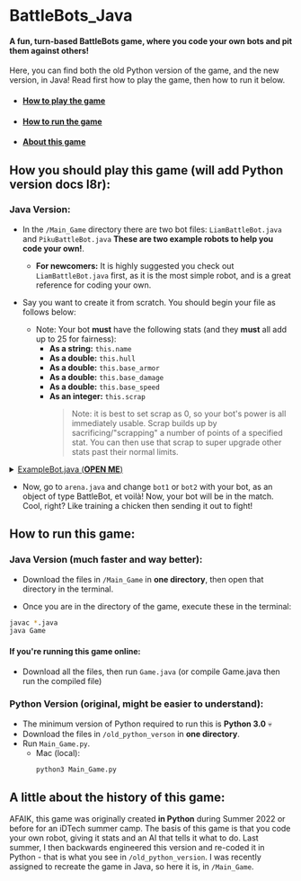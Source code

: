 # BattleBots_Java
#### A fun, turn-based BattleBots game, where you code your own bots and pit them against others!
Here, you can find both the old Python version of the game, and the new version, in Java!
Read first how to play the game, then how to run it below.
- #### [How to play the game](#how-you-should-play-this-game-will-add-python-version-docs-l8r)
- #### [How to run the game](#how-to-run-this-game)
- #### [About this game](#a-little-about-the-history-of-this-game)
## How you should play this game (will add Python version docs l8r):
### Java Version:
- In the `/Main_Game` directory there are two bot files: `LiamBattleBot.java` and `PikuBattleBot.java` **These are two example robots to help you code your own!**.
    - **For newcomers:** It is highly suggested you check out `LiamBattleBot.java` first, as it is the most simple robot, and is a great reference for coding your own.
 
- Say you want to create it from scratch. You should begin your file as follows below:
    -  Note: Your bot **must** have the following stats (and they **must** all add up to 25 for fairness):
        - **As a string:** `this.name`
        - **As a double:** `this.hull`
        - **As a double:** `this.base_armor`
        - **As a double:** `this.base_damage`
        - **As a double:** `this.base_speed`
        - **As an integer:** `this.scrap`
          > Note: it is best to set scrap as 0, so your bot's power is all immediately usable. Scrap builds up by sacrificing/"scrapping" a number of points of a specified stat. You can then use that scrap to super upgrade other stats past their normal limits.

<details>
<summary><ins>ExampleBot.java (<strong>OPEN ME</strong>)</ins></summary>

```java
class ExampleBot extends BattleBot
{
    // The class constructor, where you define your bot's name and stats, along with extra variables and parameters that are unique to your bot.
    public BotXYZ()
    {
        this.name = "Example";
        this.hull = 5.0 * (HullValue);
        this.base_armor = 19.0;
        this.base_damage = 1.0;
        this.base_speed = 1.0;
        this.scrap = 0;
    }
    // The function where you code what the bot does. This must be titled take_turn.
    public void take_turn(BattleBot enemy)
    {
        // In this example, 'BotXYZ' uses RNG(random number generation) to decide what to do. However, the fun of it is that it's all up to you!
        // NOTE: Your bot is only able to do one move at a time. As such, program your bot in such a way that if you
        // plan to do a combo of moves, there is a placeholder variable so that it knows how far it is in the sequence, as the combo will be split into multiple turns.
        int rand = (int) (Math.random() * 100 + 1);
        if(rand < 26)
        {
            this.upgrade_hull();
        }
        else if(rand < 51)
        {
            this.attack(enemy);
        }
        else if(rand < 76)
        {
            this.upgrade_damage();
        }
        else if(rand < 101)
        {
            this.upgrade_speed();
        }
    }

  }
```
</details>

 - Now, go to `arena.java` and change `bot1` or `bot2` with your bot, as an object of type BattleBot, et voilà! Now, your bot will be in the match. Cool, right? Like training a chicken then sending it out to fight!

## How to run this game:
### Java Version (much faster and way better):
- Download the files in `/Main_Game` in **one directory**, then open that directory in the terminal.

- Once you are in the directory of the game, execute these in the terminal:
```zsh
javac *.java
java Game
```
#### If you're running this game online:
- Download all the files, then run `Game.java` (or compile Game.java then run the compiled file)
### Python Version (original, might be easier to understand):
 - The minimum version of Python required to run this is **Python 3.0** 💀
 - Download the files in `/old_python_verson` in **one directory**.
 - Run `Main_Game.py`.
     - Mac (local):
       ```bash
       python3 Main_Game.py
       ```

## A little about the history of this game:
AFAIK, this game was originally created **in Python** during Summer 2022 or before for an iDTech summer camp.
The basis of this game is that you code your own robot, giving it stats and an AI that tells it what to do.
Last summer, I then backwards engineered this version and re-coded it in Python - that is what you see in `/old_python_version`.
I was recently assigned to recreate the game in Java, so here it is, in `/Main_Game`.
